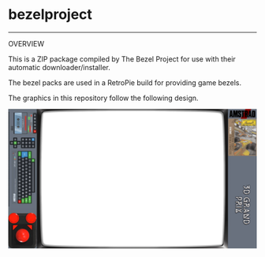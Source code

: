 # bezelproject

-------
OVERVIEW

This is a ZIP package compiled by The Bezel Project for use with their automatic downloader/installer.

The bezel packs are used in a RetroPie build for providing game bezels.

The graphics in this repository follow the following design.

![Sample bezel](https://github.com/thebezelproject/bezelprojectSA-AmstradCPC/blob/master/retroarch/overlay/GameBezels/AmstradCPC/3D%20Grand%20Prix%20(Europe).png?raw=true)
